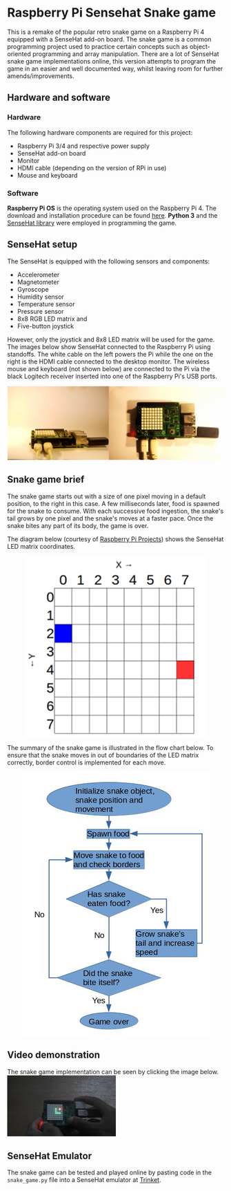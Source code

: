 # Raspberry Pi Sensehat Snake game

This is a remake of the popular retro snake game on a Raspberry Pi 4 equipped with a SenseHat add-on board. The snake game is a common programming project
used to practice certain concepts such as object-oriented programming and array manipulation. There are a lot of SenseHat snake game
implementations online, this version attempts to program the game in an easier and well documented way, whilst leaving room for further amends/improvements.

## Hardware and software

### Hardware

The following hardware components are required for this project:

- Raspberry Pi 3/4 and respective power supply
- SenseHat add-on board
- Monitor
- HDMI cable (depending on the version of RPi in use)
- Mouse and keyboard

### Software

**Raspberry Pi OS** is the operating system used on the Raspberry Pi 4. The download and installation procedure can be found [here](https://www.raspberrypi.org/software/). **Python 3** and the [SenseHat library](https://projects.raspberrypi.org/en/projects/getting-started-with-the-sense-hat/1) were employed in programming the game.

## SenseHat setup

The SenseHat is equipped with the following sensors and components:

- Accelerometer
- Magnetometer
- Gyroscope
- Humidity sensor
- Temperature sensor
- Pressure sensor
- 8x8 RGB LED matrix and
- Five-button joystick

However, only the joystick and 8x8 LED matrix will be used for the game. The images below show SenseHat connected to the Raspberry Pi using standoffs. The white cable on the left powers the Pi while the one on the right is the HDMI cable connected to the desktop monitor. The wireless mouse and keyboard (not shown below) are connected to the Pi via the black Logitech receiver inserted into one of the Raspberry Pi's USB ports.

<p align="center">
  <img src=images/sensehat_assembled.png>
</p>

## Snake game brief

The snake game starts out with a size of one pixel moving in a default position, to the right in this case. A few milliseconds later, food is spawned for the snake to consume. With each successive food ingestion, the snake's tail grows by one pixel and the snake's moves at a faster pace. Once the snake bites any part of its body, the game is over.

The diagram below (courtesy of [Raspberry Pi Projects](https://projects.raspberrypi.org/en/projects/getting-started-with-the-sense-hat/5)) shows the SenseHat LED matrix coordinates.

<p align="center">
  <img src=images/coordinates.png>
</p>

The summary of the snake game is illustrated in the flow chart below. To ensure that the snake moves in out of boundaries of the LED matrix correctly, border control is implemented for each move.

<p align="center">
    <img src=images/snake_game_flow_chart.jpg>
</p>

## Video demonstration

The snake game implementation can be seen by clicking the image below.
[<img src="images/thumbnail.png" width="50%">](https://www.youtube.com/watch?v=wFzN4JVDBVA)

## SenseHat Emulator

The snake game can be tested and played online by pasting code in the `snake_game.py` file into a SenseHat emulator at [Trinket](https://trinket.io/sense-hat).

